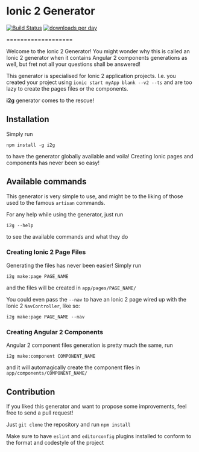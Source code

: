 # Ionic 2 Generator

[![Build Status](https://travis-ci.org/jadsalhani/ionic2-generator.svg?branch=master)](https://travis-ci.org/jadsalhani/ionic2-generator)
[![downloads per day](https://img.shields.io/badge/downloads-20%2Fday-green.svg)](https://www.npmjs.org/package/i2g)


===================


Welcome to the Ionic 2 Generator! You might wonder why this is called an Ionic 2 generator when it contains Angular 2 components generations as well, but fret not all your questions shall be answered!

This generator is specialised for Ionic 2 application projects. I.e. you created your project using `ionic start myApp blank --v2 --ts` and are too lazy to create the pages files or the components.

**i2g** generator comes to the rescue!

## Installation

Simply run 

`npm install -g i2g` 

to have the generator globally available and voila! Creating Ionic pages and components has never been so easy!

## Available commands

This generator is very simple to use, and might be to the liking of those used to the famous `artisan` commands.

For any help while using the generator, just run

`i2g --help`

to see the available commands and what they do

### Creating Ionic 2 Page Files

Generating the files has never been easier! Simply run 

`i2g make:page PAGE_NAME`

and the files will be created in `app/pages/PAGE_NAME/`

You could even pass the `--nav` to have an Ionic 2 page wired up with the Ionic 2 `NavController`, like so:

`i2g make:page PAGE_NAME --nav`

### Creating Angular 2 Components

Angular 2 component files generation is pretty much the same, run

`i2g make:component COMPONENT_NAME`

and it will automagically create the component files in `app/components/COMPONENT_NAME/`

## Contribution

If you liked this generator and want to propose some improvements, feel free to send a pull request!

Just `git clone` the repository and run `npm install`

Make sure to have `eslint` and `editorconfig` plugins installed to conform to the format and codestyle of the project
